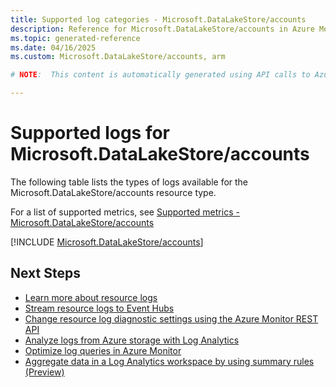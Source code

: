 ```yaml
---
title: Supported log categories - Microsoft.DataLakeStore/accounts
description: Reference for Microsoft.DataLakeStore/accounts in Azure Monitor Logs.
ms.topic: generated-reference
ms.date: 04/16/2025
ms.custom: Microsoft.DataLakeStore/accounts, arm

# NOTE:  This content is automatically generated using API calls to Azure. Any edits made on these files will be overwritten in the next run of the script. 

---
```





# Supported logs for Microsoft.DataLakeStore/accounts  
The following table lists the types of logs available for the Microsoft.DataLakeStore/accounts resource type.
  
  
  
For a list of supported metrics, see [Supported metrics - Microsoft.DataLakeStore/accounts](../supported-metrics/microsoft-datalakestore-accounts-metrics.md)  
  

  
[!INCLUDE [Microsoft.DataLakeStore/accounts](~/reusable-content/ce-skilling/azure/includes/azure-monitor/reference/logs/microsoft-datalakestore-accounts-logs-include.md)]  
  

## Next Steps

* [Learn more about resource logs](/azure/azure-monitor/essentials/platform-logs-overview)
* [Stream resource logs to Event Hubs](/azure/azure-monitor/essentials/resource-logs#send-to-azure-event-hubs)
* [Change resource log diagnostic settings using the Azure Monitor REST API](/rest/api/monitor/diagnosticsettings)
* [Analyze logs from Azure storage with Log Analytics](/azure/azure-monitor/essentials/resource-logs#send-to-log-analytics-workspace)
* [Optimize log queries in Azure Monitor](/azure/azure-monitor/logs/query-optimization)
* [Aggregate data in a Log Analytics workspace by using summary rules (Preview)](/azure/azure-monitor/logs/summary-rules)